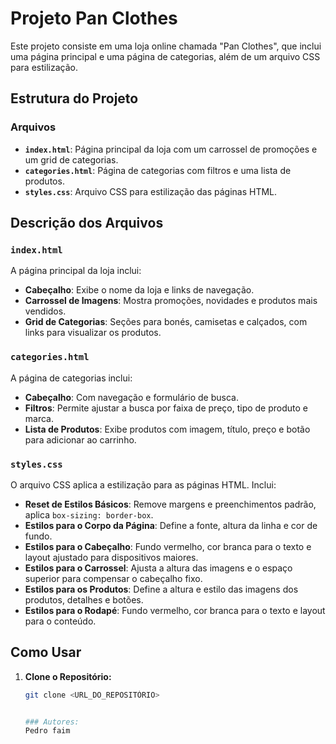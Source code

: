 # Projeto Pan Clothes

Este projeto consiste em uma loja online chamada "Pan Clothes", que inclui uma página principal e uma página de categorias, além de um arquivo CSS para estilização.

## Estrutura do Projeto

### Arquivos

- **`index.html`**: Página principal da loja com um carrossel de promoções e um grid de categorias.
- **`categories.html`**: Página de categorias com filtros e uma lista de produtos.
- **`styles.css`**: Arquivo CSS para estilização das páginas HTML.

## Descrição dos Arquivos

### `index.html`

A página principal da loja inclui:

- **Cabeçalho**: Exibe o nome da loja e links de navegação.
- **Carrossel de Imagens**: Mostra promoções, novidades e produtos mais vendidos.
- **Grid de Categorias**: Seções para bonés, camisetas e calçados, com links para visualizar os produtos.

### `categories.html`

A página de categorias inclui:

- **Cabeçalho**: Com navegação e formulário de busca.
- **Filtros**: Permite ajustar a busca por faixa de preço, tipo de produto e marca.
- **Lista de Produtos**: Exibe produtos com imagem, título, preço e botão para adicionar ao carrinho.

### `styles.css`

O arquivo CSS aplica a estilização para as páginas HTML. Inclui:

- **Reset de Estilos Básicos**: Remove margens e preenchimentos padrão, aplica `box-sizing: border-box`.
- **Estilos para o Corpo da Página**: Define a fonte, altura da linha e cor de fundo.
- **Estilos para o Cabeçalho**: Fundo vermelho, cor branca para o texto e layout ajustado para dispositivos maiores.
- **Estilos para o Carrossel**: Ajusta a altura das imagens e o espaço superior para compensar o cabeçalho fixo.
- **Estilos para os Produtos**: Define a altura e estilo das imagens dos produtos, detalhes e botões.
- **Estilos para o Rodapé**: Fundo vermelho, cor branca para o texto e layout para o conteúdo.

## Como Usar

1. **Clone o Repositório:**
   ```bash
   git clone <URL_DO_REPOSITÓRIO>


   ### Autores:
   Pedro faim
